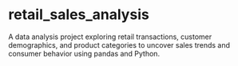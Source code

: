 # retail_sales_analysis
A data analysis project exploring retail transactions, customer demographics, and product categories to uncover sales trends and consumer behavior using pandas and Python.
